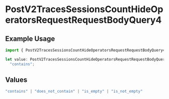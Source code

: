 # PostV2TracesSessionsCountHideOperatorsRequestRequestBodyQuery4

## Example Usage

```typescript
import { PostV2TracesSessionsCountHideOperatorsRequestRequestBodyQuery4 } from "@orq-ai/node/models/operations";

let value: PostV2TracesSessionsCountHideOperatorsRequestRequestBodyQuery4 =
  "contains";
```

## Values

```typescript
"contains" | "does_not_contain" | "is_empty" | "is_not_empty"
```
